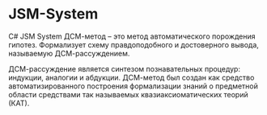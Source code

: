 # JSM-System
C# JSM System
ДСМ-метод – это метод автоматического порождения гипотез. Формализует схему правдоподобного и достоверного вывода, называемую ДСМ-рассуждением.

ДСМ-рассуждение является синтезом познавательных процедур: индукции, аналогии и абдукции. ДСМ-метод был создан как средство автоматизированного построения формализации знаний о предметной области средствами так называемых квазиаксиоматических теорий (КАТ).
